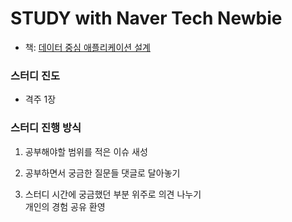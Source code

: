 # STUDY with Naver Tech Newbie

- 책: [데이터 중심 애플리케이션 설계](http://www.kyobobook.co.kr/product/detailViewKor.laf?ejkGb=KOR&mallGb=KOR&barcode=9791158390983&orderClick=LEa&Kc=)

### 스터디 진도

- 격주 1장

### 스터디 진행 방식


1. 공부해야할 범위를 적은 이슈 새성

2. 공부하면서 궁금한 질문들 댓글로 달아놓기

3. 스터디 시간에 궁금했던 부분 위주로 의견 나누기  
개인의 경험 공유 환영
